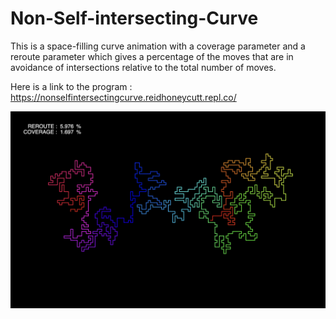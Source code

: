 # Non-Self-intersecting-Curve

This is a space-filling curve animation with a coverage parameter and a reroute parameter which gives a percentage of the moves that are in avoidance of intersections relative to the total number of moves.

Here is a link to the program : https://nonselfintersectingcurve.reidhoneycutt.repl.co/

![main](/Screenshots/curve2.png)
